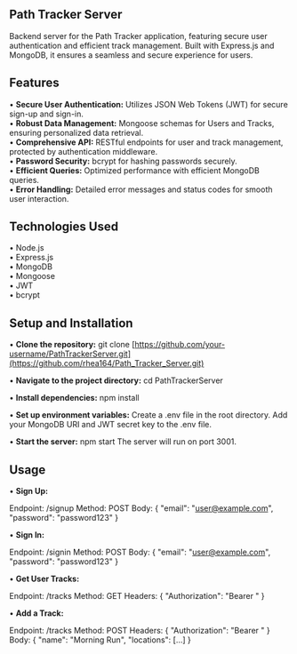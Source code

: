 ## Path Tracker Server

Backend server for the Path Tracker application, featuring secure user authentication and efficient track management. Built with Express.js and MongoDB, it ensures a seamless and secure experience for users.

## Features
 • <b>Secure User Authentication:</b> Utilizes JSON Web Tokens (JWT) for secure sign-up and sign-in.<br>
 • <b>Robust Data Management:</b> Mongoose schemas for Users and Tracks, ensuring personalized data retrieval.<br>
 • <b>Comprehensive API:</b> RESTful endpoints for user and track management, protected by authentication middleware.<br>
 • <b>Password Security:</b> bcrypt for hashing passwords securely.<br>
 • <b>Efficient Queries:</b> Optimized performance with efficient MongoDB queries.<br>
 • <b>Error Handling:</b> Detailed error messages and status codes for smooth user interaction.<br>

## Technologies Used
 • Node.js<br>
 • Express.js<br>
 • MongoDB<br>
 • Mongoose<br>
 • JWT<br>
 • bcrypt<br>

## Setup and Installation
• <b>Clone the repository:</b>
git clone [https://github.com/your-username/PathTrackerServer.git](https://github.com/rhea164/Path_Tracker_Server.git)

• <b>Navigate to the project directory:</b>
cd PathTrackerServer

• <b>Install dependencies:</b>
npm install

• <b>Set up environment variables:</b>
Create a .env file in the root directory.
Add your MongoDB URI and JWT secret key to the .env file.

• <b>Start the server:</b>
npm start
The server will run on port 3001.

## Usage
• <b>Sign Up:</b>

Endpoint: /signup
Method: POST
Body: { "email": "user@example.com", "password": "password123" }

• <b>Sign In:</b>

Endpoint: /signin
Method: POST
Body: { "email": "user@example.com", "password": "password123" }

• <b>Get User Tracks:</b>

Endpoint: /tracks
Method: GET
Headers: { "Authorization": "Bearer <token>" }

• <b>Add a Track:</b>

Endpoint: /tracks
Method: POST
Headers: { "Authorization": "Bearer <token>" }
Body: { "name": "Morning Run", "locations": [...] }
